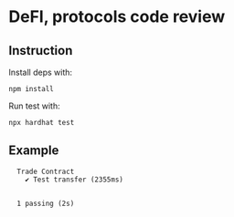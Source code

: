 # DeFI, protocols code review
## Instruction
Install deps with:
```shell
npm install
```

Run test with:
```shell
npx hardhat test
```

## Example
```shell
  Trade Contract
    ✔ Test transfer (2355ms)


  1 passing (2s)
```
